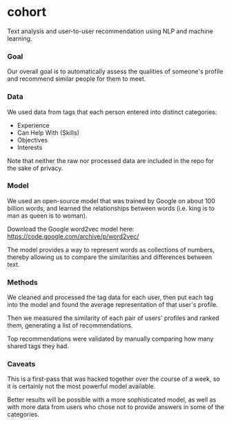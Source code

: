 # cohort

Text analysis and user-to-user recommendation using NLP and machine learning.


### Goal

Our overall goal is to automatically assess the qualities of someone's profile and recommend similar people for them to meet.

### Data

We used data from tags that each person entered into distinct categories: 

- Experience
- Can Help With (Skills)
- Objectives
- Interests

Note that neither the raw nor processed data are included in the repo for the sake of privacy.

### Model

We used an open-source model that was trained by Google on about 100 billion words, and learned the relationships between words (i.e. king is to man as queen is to woman). 

Download the Google word2vec model here: https://code.google.com/archive/p/word2vec/

The model provides a way to represent words as collections of numbers, thereby allowing us to compare the similarities and differences between text.

### Methods

We cleaned and processed the tag data for each user, then put each tag into the model and found the average representation of that user's profile. 

Then we measured the similarity of each pair of users' profiles and ranked them, generating a list of recommendations. 

Top recommendations were validated by manually comparing how many shared tags they had.

### Caveats

This is a first-pass that was hacked together over the course of a week, so it is certainly not the most powerful model available. 

Better results will be possible with a more sophisticated model, as well as with more data from users who chose not to provide answers in some of the categories.
